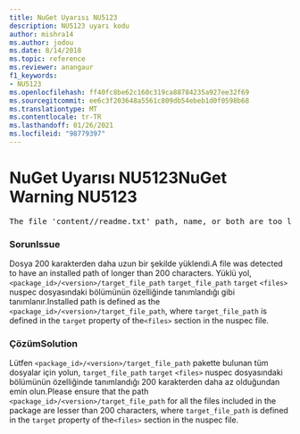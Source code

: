 ```yaml
---
title: NuGet Uyarısı NU5123
description: NU5123 uyarı kodu
author: mishra14
ms.author: jodou
ms.date: 8/14/2018
ms.topic: reference
ms.reviewer: anangaur
f1_keywords:
- NU5123
ms.openlocfilehash: ff40fc8be62c160c319ca88784235a927ee32f69
ms.sourcegitcommit: ee6c3f203648a5561c809db54ebeb1d0f0598b68
ms.translationtype: MT
ms.contentlocale: tr-TR
ms.lasthandoff: 01/26/2021
ms.locfileid: "98779397"
---
```

# <a name="nuget-warning-nu5123"></a><span data-ttu-id="18f95-103">NuGet Uyarısı NU5123</span><span class="sxs-lookup"><span data-stu-id="18f95-103">NuGet Warning NU5123</span></span>
<pre>The file 'content/<LongPath>/readme.txt' path, name, or both are too long. Your package might not work without long file path support. Please shorten the file path or file name.</pre>

### <a name="issue"></a><span data-ttu-id="18f95-104">Sorun</span><span class="sxs-lookup"><span data-stu-id="18f95-104">Issue</span></span>

<span data-ttu-id="18f95-105">Dosya 200 karakterden daha uzun bir şekilde yüklendi.</span><span class="sxs-lookup"><span data-stu-id="18f95-105">A file was detected to have an installed path of longer than 200 characters.</span></span> <span data-ttu-id="18f95-106">Yüklü yol, `<package_id>/<version>/target_file_path` `target_file_path` `target` `<files>` nuspec dosyasındaki bölümünün özelliğinde tanımlandığı gibi tanımlanır.</span><span class="sxs-lookup"><span data-stu-id="18f95-106">Installed path is defined as the `<package_id>/<version>/target_file_path`, where `target_file_path` is defined in the `target` property of the`<files>` section in the nuspec file.</span></span>


### <a name="solution"></a><span data-ttu-id="18f95-107">Çözüm</span><span class="sxs-lookup"><span data-stu-id="18f95-107">Solution</span></span>

<span data-ttu-id="18f95-108">Lütfen `<package_id>/<version>/target_file_path` pakette bulunan tüm dosyalar için yolun, `target_file_path` `target` `<files>` nuspec dosyasındaki bölümünün özelliğinde tanımlandığı 200 karakterden daha az olduğundan emin olun.</span><span class="sxs-lookup"><span data-stu-id="18f95-108">Please ensure that the path `<package_id>/<version>/target_file_path` for all the files included in the package are lesser than 200 characters, where `target_file_path` is defined in the `target` property of the`<files>` section in the nuspec file.</span></span>

